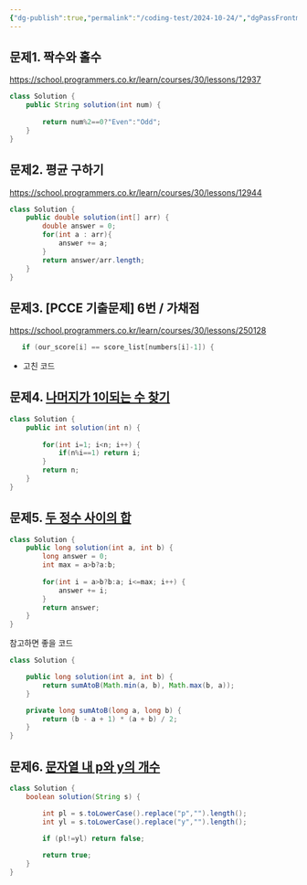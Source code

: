 ```yaml
---
{"dg-publish":true,"permalink":"/coding-test/2024-10-24/","dgPassFrontmatter":true,"noteIcon":"","created":"2024-10-24T16:46:53.812+09:00","updated":"2024-10-24T23:57:52.325+09:00"}
---
```


## 문제1. 짝수와 홀수
https://school.programmers.co.kr/learn/courses/30/lessons/12937

```java
class Solution {
    public String solution(int num) {
     
        return num%2==0?"Even":"Odd";
    }
}
```

## 문제2. 평균 구하기
https://school.programmers.co.kr/learn/courses/30/lessons/12944
```java
class Solution {
    public double solution(int[] arr) {
        double answer = 0;
        for(int a : arr){
            answer += a;
        }
        return answer/arr.length;
    }
}
```


## 문제3.  [PCCE 기출문제] 6번 / 가채점
https://school.programmers.co.kr/learn/courses/30/lessons/250128
```java
   if (our_score[i] == score_list[numbers[i]-1]) {
```
- 고친 코드

## 문제4. [나머지가 1이되는 수 찾기](https://school.programmers.co.kr/learn/courses/30/lessons/87389)
```java
class Solution {
    public int solution(int n) {
        
        for(int i=1; i<n; i++) {
            if(n%i==1) return i;
        }
        return n;
    }
}
```

## 문제5. [두 정수 사이의 합](https://school.programmers.co.kr/learn/courses/30/lessons/12912)
```java
class Solution {
    public long solution(int a, int b) {
        long answer = 0;
        int max = a>b?a:b;
        
        for(int i = a>b?b:a; i<=max; i++) {
            answer += i;
        }
        return answer;
    }
}
```

참고하면 좋을 코드
```java
class Solution {

    public long solution(int a, int b) {
        return sumAtoB(Math.min(a, b), Math.max(b, a));
    }

    private long sumAtoB(long a, long b) {
        return (b - a + 1) * (a + b) / 2;
    }
}
```

## 문제6. [문자열 내 p와 y의 개수](https://school.programmers.co.kr/learn/courses/30/lessons/12916)
```java
class Solution {
    boolean solution(String s) {

        int pl = s.toLowerCase().replace("p","").length();
        int yl = s.toLowerCase().replace("y","").length();
        
        if (pl!=yl) return false;

        return true;
    }
}
```

